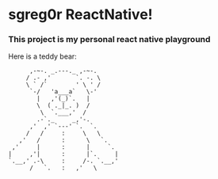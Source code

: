 
# sgreg0r ReactNative!


### This project is my personal react native playground

Here is a teddy bear:

          ,-~-. _.---._ ,-~-.
         / .- ,'       `. -. \
         \ ` /`        ' \ ' /
          `-/   'a___a`   \-'
            |   ,'(_)`.   |
            \  ( ._|_. )  /
             \  `.___,'  /
            .-`._     _,'-.
          ,'  ,' `---' `.  `.
         /   /     :     \   \
       ,'   /      :      \   `.
     ,'     |      :      |     `.
    |     ,'|      :      |`.     |
    `.__,' .-\     :     /-. `.__,'
          /   `.   :   ,'   \
